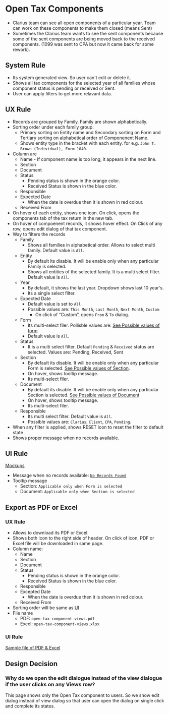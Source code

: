 # Open Tax Components

- Clarius team can see all open components of a particular year. Team can work on these components to make them closed (means Sent)
- Sometimes the Clarius team wants to see the sent components because some of the sent components are being moved back to the received components. (1099 was sent to CPA but now it came back for some rework).

## System Rule
- Its system generated view. So user can't edit or delete it.
- Shows all tax components for the selected year of all families whose component status is pending or received or Sent.
- User can apply filters to get more relavant data.

## UX Rule
- Records are grouped by Family. Family are shown alphabetically.
- Sorting order under each family group: 
    - Primary sorting on Entity name and Secondary sorting on Form and Tertiary sorting on alphabetical order of Componenent Name.
    - Shows entity type in the bracket with each entity. for e.g. `John T. Brown (Individual), Form 1040`.
- Column are
    - Name - If component name is too long, it appears in the next line.
    - Section
    - Document
    - Status
        - Pending status is shown in the orange color.
        - Received Status is shown in the blue color. 
    - Responsible
    - Expected Date
        -  When the date is overdue then it is shown in red colour.
    - Received From
- On hover of each entity, shows one icon. On click, opens the components tab of the tax return in the new tab.
- On hover of compoenent records, it shows hover effect. On Click of any row, opens edit dialog of that tax component.
- Way to filters the records
    - Family
        - Shows all families in alphabetical order. Allows to select multi family. Default value is `All`.
    - Entity
        - By default its disable. It will be enable only when any particular Family is selected. 
        - Shows all entities of the selected family. It is a multi select filter. Default value is `All`.
    - Year
        - By default, it shows the last year. Dropdown shows last 10 year's.
        - Its a single select filter.
    - Expected Date
        - Default value is set to `All`
        - Possible values are: `This Month`, `Last Month`, `Next Month`, `Custom`
            - On click of “Custom”, opens `From` & `To` dialog.
    - Form
        - Its multi-select filer. Pollisble values are: [See Possible values of form](../tax/tax-components.md#master-of-form-wise-section-and-documents)
        - Default value is `All`.
    - Status
        - It is a multi select filter. Default `Pending` & `Received` status are selected. Values are: Pending, Received, Sent
    - Section
        - By default its disable. It will be enable only when any particular Form is selected. [See Possible values of Section](../tax/tax-components.md#master-of-form-wise-section-and-documents).
        - On hover, shows tooltip message.
        - Its multi-select filer.
    - Document
        - By default its disable. It will be enable only when any particular Section is selected. [See Possible values of Document](../tax/tax-components.md#master-of-form-wise-section-and-documents)
        - On hover, shows tooltip message.
        - Its multi-select filer.
    - Responsible
        - Its multi select filter. Default value is `All`.
        - Possible values are: `Clarius`, `Client`, `CPA`, `Pending`.
- When any filter is applied, shows RESET icon to reset the filter to default state
- Shows proper message when no records available.


## UI Rule

[Mockups](https://drive.google.com/drive/u/0/folders/1Y7dXo7fgWHfIetMyTvsm6LDSh8d_ixLC)

- Message when no records available: [`No Records Found`](https://drive.google.com/file/d/1RCxZFmQAF3Q0hNanKdyonr92wj19bKYq/view?usp=sharing)
- Tooltip message
    - Section: `Applicable only when Form is selected`
    - Document: `Applicable only when Section is selected`


## Export as PDF or Excel

### UX Rule
- Allows to download its PDF or Excel. 
- Shows both icon to the right side of header. On click of icon, PDF or Excel file will be downloaded in same page.
- Column name: 
    - Name
    - Section
    - Document
    - Status
        - Pending status is shown in the orange color.
        - Received Status is shown in the blue color. 
    - Responsible
    - Excepted Date
        - When the date is overdue then it is shown in red colour.
    - Received From
- Sorting order will be same as [UI](#ux-rule)
- File name 
    - PDF: `open-tax-component-views.pdf`
    - Excel: `open-tax-component-views.xlsx`


### UI Rule
[Sample file of PDF & Excel](https://drive.google.com/drive/u/0/folders/1unFG19XkI-BCghxKdM3WhArCrxQ-PHoO)




## Design Decision

### Why do we open the edit dialogue instead of the view dialogue if the user clicks on any Views row?

This page shows only the Open Tax component to users. So we show edit dialog instead of view dialog so that user can open the dialog on single click and complete its states.
 





